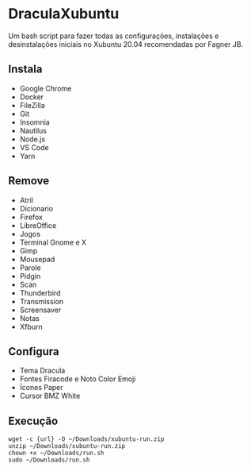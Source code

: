 # DraculaXubuntu

Um bash script para fazer todas as configurações, instalações e desinstalações iniciais no Xubuntu 20.04 recomendadas por Fagner JB.

## Instala
* Google Chrome
* Docker
* FileZilla
* Git
* Insomnia
* Nautilus
* Node.js
* VS Code
* Yarn

## Remove
* Atril
* Dicionario
* Firefox
* LibreOffice
* Jogos
* Terminal Gnome e X
* Gimp
* Mousepad
* Parole
* Pidgin
* Scan
* Thunderbird
* Transmission
* Screensaver
* Notas
* Xfburn

## Configura
* Tema Dracula
* Fontes Firacode e Noto Color Emoji
* Ícones Paper
* Cursor BMZ White

## Execução
```
wget -c {url} -O ~/Downloads/xubuntu-run.zip
unzip ~/Downloads/xubuntu-run.zip
chown +x ~/Downloads/run.sh
sudo ~/Downloads/run.sh
```
